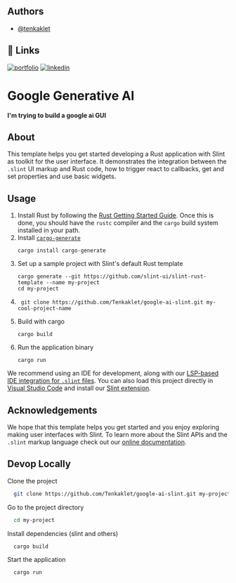
## Authors

- [@tenkaklet](https://www.github.com/tenkaklet)
## 🔗 Links
[![portfolio](https://img.shields.io/badge/my_portfolio-000?style=for-the-badge&logo=ko-fi&logoColor=white)](https://tenkakletcom.vercel.app/)
[![linkedin](https://img.shields.io/badge/linkedin-0A66C2?style=for-the-badge&logo=linkedin&logoColor=white)](https://www.linkedin.com/in/maxcarlquist/)

# Google Generative **AI**

**I'm trying to build a google ai GUI**

## About

This template helps you get started developing a Rust application with Slint as toolkit
for the user interface. It demonstrates the integration between the `.slint` UI markup and
Rust code, how to trigger react to callbacks, get and set properties and use basic widgets.

## Usage

1. Install Rust by following the [Rust Getting Started Guide](https://www.rust-lang.org/learn/get-started).
   Once this is done, you should have the ```rustc``` compiler and the ```cargo``` build system installed in your path.
2. Install [`cargo-generate`](https://github.com/cargo-generate/cargo-generate)
    ```
    cargo install cargo-generate
    ```
3. Set up a sample project with Slint's default Rust template
    ```
    cargo generate --git https://github.com/slint-ui/slint-rust-template --name my-project
    cd my-project
    ```
4. ```
    git clone https://github.com/Tenkaklet/google-ai-slint.git my-cool-project-name
    ```
5. Build with cargo
    ```
    cargo build
    ```
6. Run the application binary
     ```
     cargo run
     ```

We recommend using an IDE for development, along with our [LSP-based IDE integration for `.slint` files](https://github.com/slint-ui/slint/blob/master/tools/lsp/README.md). You can also load this project directly in [Visual Studio Code](https://code.visualstudio.com) and install our [Slint extension](https://marketplace.visualstudio.com/items?itemName=Slint.slint).


## Acknowledgements

We hope that this template helps you get started and you enjoy exploring making user interfaces with Slint. To learn more
about the Slint APIs and the `.slint` markup language check out our [online documentation](https://slint.dev/docs).


## Devop Locally

Clone the project

```bash
  git clone https://github.com/Tenkaklet/google-ai-slint.git my-project
```

Go to the project directory

```bash
  cd my-project
```

Install dependencies (slint and others)

```bash
  cargo build
```

Start the application

```bash
  cargo run
```

